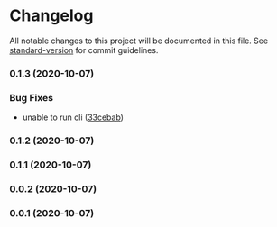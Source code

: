 # Changelog

All notable changes to this project will be documented in this file. See [standard-version](https://github.com/conventional-changelog/standard-version) for commit guidelines.

### 0.1.3 (2020-10-07)


### Bug Fixes

* unable to run cli ([33cebab](https://github.com/eladb/markmac/commit/33cebab6a981da6264bb2da22cfcd47b24a69757))

### 0.1.2 (2020-10-07)

### 0.1.1 (2020-10-07)

### 0.0.2 (2020-10-07)

### 0.0.1 (2020-10-07)
